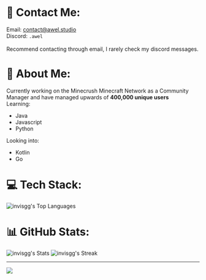 # 📩 Contact Me:

Email: contact@awel.studio<br>Discord: `.awel`<br><br>Recommend contacting through email, I rarely check my discord messages.

# 💫 About Me:
Currently working on the Minecrush Minecraft Network as a Community Manager and have managed upwards of **400,000 unique users** <br>
Learning:<br>
- Java
- Javascript
- Python<br>

Looking into:
- Kotlin 
- Go

# 💻 Tech Stack:
![invisgg's Top Languages](https://github-readme-stats.vercel.app/api/top-langs/?username=invisgg&theme=tokyonight&show_icons=true&hide_border=false&layout=compact)
# 📊 GitHub Stats:
![invisgg's Stats](https://github-readme-stats.vercel.app/api?username=invisgg&theme=tokyonight&show_icons=true&hide_border=false&count_private=true)
![invisgg's Streak](https://github-readme-streak-stats.herokuapp.com/?user=invisgg&theme=tokyonight&hide_border=false)

---
[![](https://visitcount.itsvg.in/api?id=invisgg&icon=0&color=0)](https://visitcount.itsvg.in)
